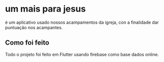# um mais para jesus

é um aplicativo usado nossos acampamentos da igreja, con a finalidade dar puntuação nos acampantes.

## Como foi feito
Todo o projeto foi feito em Flutter usando firebase como base dados online.

